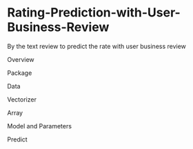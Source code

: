 # Rating-Prediction-with-User-Business-Review
By the text review to predict the rate with user business review

Overview 

Package

Data

Vectorizer

Array

Model and Parameters

Predict
